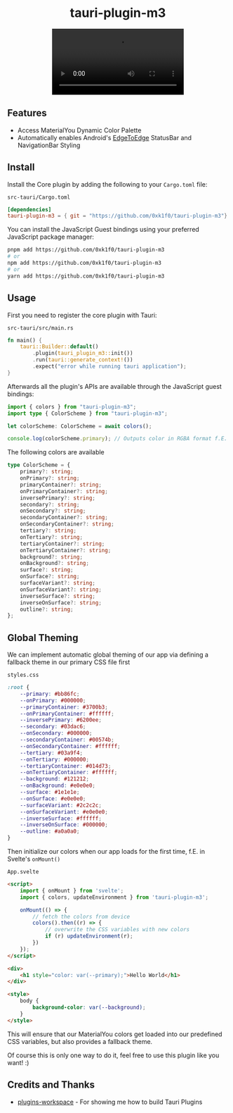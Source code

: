 <div align="center">
  <h1>tauri-plugin-m3 </h1>
  <video src="https://github.com/user-attachments/assets/7de52892-75c7-4918-8edd-1d86aadc063b" />
  <p>Android <a href="[https://github.com/tauri-apps/tauri](https://developer.android.com/develop/ui/compose/designsystems/material3)">Material3</a> Plugin for Tauri Apps</p>
</div>

## Features

- Access MaterialYou Dynamic Color Palette
- Automatically enables Android's [EdgeToEdge](https://developer.android.com/develop/ui/views/layout/edge-to-edge) StatusBar and NavigationBar Styling

## Install

Install the Core plugin by adding the following to your `Cargo.toml` file:

`src-tauri/Cargo.toml`

```toml
[dependencies]
tauri-plugin-m3 = { git = "https://github.com/0xk1f0/tauri-plugin-m3"}
```

You can install the JavaScript Guest bindings using your preferred JavaScript package manager:

```sh
pnpm add https://github.com/0xk1f0/tauri-plugin-m3
# or
npm add https://github.com/0xk1f0/tauri-plugin-m3
# or
yarn add https://github.com/0xk1f0/tauri-plugin-m3
```

## Usage

First you need to register the core plugin with Tauri:

`src-tauri/src/main.rs`

```rust
fn main() {
    tauri::Builder::default()
        .plugin(tauri_plugin_m3::init())
        .run(tauri::generate_context!())
        .expect("error while running tauri application");
}
```

Afterwards all the plugin's APIs are available through the JavaScript guest bindings:

```typescript
import { colors } from "tauri-plugin-m3";
import type { ColorScheme } from "tauri-plugin-m3";

let colorScheme: ColorScheme = await colors();

console.log(colorScheme.primary); // Outputs color in RGBA format f.E. "#F4F678FF"
```

The following colors are available

```typescript
type ColorScheme = {
    primary?: string;
    onPrimary?: string;
    primaryContainer?: string;
    onPrimaryContainer?: string;
    inversePrimary?: string;
    secondary?: string;
    onSecondary?: string;
    secondaryContainer?: string;
    onSecondaryContainer?: string;
    tertiary?: string;
    onTertiary?: string;
    tertiaryContainer?: string;
    onTertiaryContainer?: string;
    background?: string;
    onBackground?: string;
    surface?: string;
    onSurface?: string;
    surfaceVariant?: string;
    onSurfaceVariant?: string;
    inverseSurface?: string;
    inverseOnSurface?: string;
    outline?: string;
};
```

## Global Theming

We can implement automatic global theming of our app via defining a fallback theme in our primary CSS file first

`styles.css`

```css
:root {
    --primary: #bb86fc;
    --onPrimary: #000000;
    --primaryContainer: #3700b3;
    --onPrimaryContainer: #ffffff;
    --inversePrimary: #6200ee;
    --secondary: #03dac6;
    --onSecondary: #000000;
    --secondaryContainer: #00574b;
    --onSecondaryContainer: #ffffff;
    --tertiary: #03a9f4;
    --onTertiary: #000000;
    --tertiaryContainer: #014d73;
    --onTertiaryContainer: #ffffff;
    --background: #121212;
    --onBackground: #e0e0e0;
    --surface: #1e1e1e;
    --onSurface: #e0e0e0;
    --surfaceVariant: #2c2c2c;
    --onSurfaceVariant: #e0e0e0;
    --inverseSurface: #ffffff;
    --inverseOnSurface: #000000;
    --outline: #a0a0a0;
}
```

Then initialize our colors when our app loads for the first time, f.E. in Svelte's `onMount()`

`App.svelte`

```html
<script>
    import { onMount } from 'svelte';
    import { colors, updateEnvironment } from 'tauri-plugin-m3';

    onMount(() => {
        // fetch the colors from device
        colors().then((r) => {
            // overwrite the CSS variables with new colors
            if (r) updateEnvironment(r);
        })
    });
</script>

<div>
    <h1 style="color: var(--primary);">Hello World</h1>
</div>

<style>
    body {
        background-color: var(--background);
    }
</style>
```

This will ensure that our MaterialYou colors get loaded into our predefined CSS variables, but also provides a fallback theme.

Of course this is only one way to do it, feel free to use this plugin like you want! :)

## Credits and Thanks

- [plugins-workspace](https://github.com/tauri-apps/plugins-workspace) - For showing me how to build Tauri Plugins
